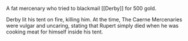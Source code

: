 A fat mercenary who tried to blackmail [[Derby]] for 500 gold.

Derby lit his tent on fire, killing him. At the time, The Caerne Mercenaries were vulgar and uncaring, stating that Rupert simply died when he was cooking meat for himself inside his tent.